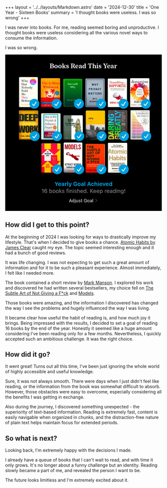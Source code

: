 +++
layout = '../../layouts/Markdown.astro'
date = '2024-12-30'
title = 'One Year - Sixteen Books'
summary = 'I thought books were useless. I was so wrong'
+++

I was never into books. For me, reading seemed boring and unproductive. I thought books were useless considering all the various novel ways to consume the information.

I was so wrong.

![Books I've read in 2024](./one-year-sixteen-books/books.png)

## How did I get to this point?

At the beginning of 2024 I was looking for ways to drastically improve my lifestyle. That's when I decided to give books a chance. [Atomic Habits by James Clear](https://jamesclear.com/atomic-habits) caught my eye. The topic seemed interesting enough and it had a bunch of good reviews.

It was life changing. I was not expecting to get such a great amount of information and for it to be such a pleasant experience. Almost immediately, I felt like I needed more.

The book contained a short review by [Mark Manson](https://markmanson.net). I explored his work and discovered he had written several bestsellers, my choice fell on [The Subtle Art of Not Giving a F*ck](https://markmanson.net/books/subtle-art) and [Models](https://markmanson.net/books/models).

Those books were amazing, and the information I discovered has changed the way I see the problems and hugely influenced the way I was living.

It became clear how useful the habit of reading is, and how much joy it brings. Being impressed with the results, I decided to set a goal of reading 16 books by the end of the year. Honestly it seemed like a huge amount considering I've been reading only for a few months. Nevertheless, I quickly accepted such an ambitious challenge. It was the right choice.

## How did it go?

It went great! Turns out all this time, I've been just ignoring the whole world of highly accessible and useful knowledge. 

Sure, it was not always smooth. There were days when I just didn't feel like reading, or the information from the book was somewhat difficult to absorb. However, those obstacles were easy to overcome, especially considering all the benefits I was getting in exchange.

Also during the journey, I discovered something unexpected - the superiority of text-based information. Reading is extremely fast, content is easily navigable when organized in chunks, and the distraction-free nature of plain text helps maintain focus for extended periods.

## So what is next?

Looking back, I'm extremely happy with the decisions I made.

I already have a queue of books that I can't wait to read, and with time it only grows. It's no longer about a funny challenge but an identity. Reading slowly became a part of me, and revealed the person I want to be.

The future looks limitless and I'm extremely excited about it.